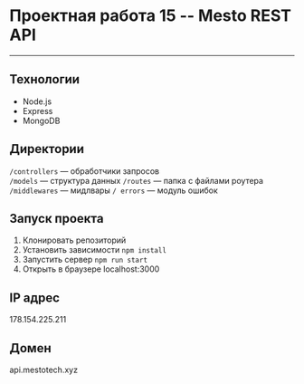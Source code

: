 # Проектная работа 15 -- Mesto REST API

---

## Технологии

* Node.js
* Express
* MongoDB

## Директории

`/controllers` — обработчики запросов  
`/models` — структура данных 
`/routes` — папка с файлами роутера  
`/middlewares` — мидлвары
`/ errors` — модуль ошибок

## Запуск проекта

1. Клонировать репозиторий
2. Установить зависимости `npm install`
3. Запустить сервер `npm run start`   
4. Открыть в браузере localhost:3000

## IP адрес 

178.154.225.211

## Домен

api.mestotech.xyz